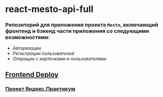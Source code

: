# react-mesto-api-full
### **Репозиторий для приложения проекта `Mesto`, включающий фронтенд и бэкенд части приложения со следующими возможностями:**
* _Aвторизации_
* _Регистрации пользователей_
* _Операции с карточками и пользователями_

## **[Frontend Deploy](https://mesto-frontend.amelin.site/)**

### **[Проект Яндекс.Практикум](https://practicum.yandex.ru/)**